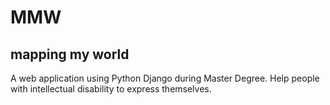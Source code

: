 # MMW
mapping my world
---
A web application using Python Django during Master Degree. 
Help people with intellectual disability to express themselves.


